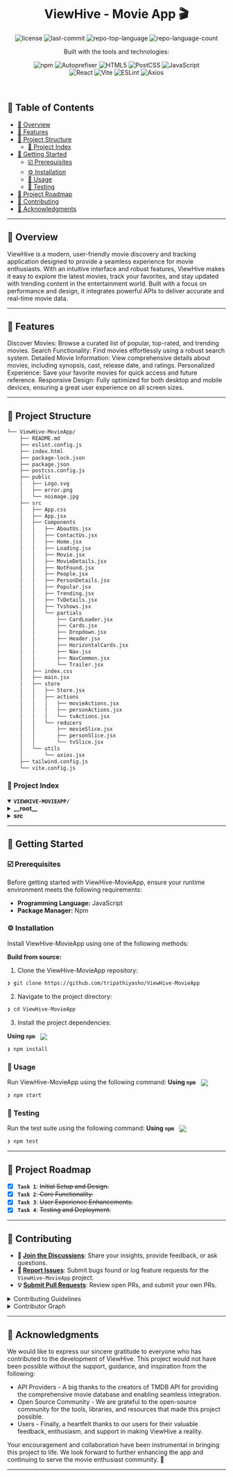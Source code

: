 <p align="center"><h1 align="center">ViewHive - Movie App 🎬 </h1></p>
<p align="center">
	<img src="https://img.shields.io/github/license/tripathiyasho/ViewHive-MovieApp?style=plastic&logo=opensourceinitiative&logoColor=white&color=e61010" alt="license">
	<img src="https://img.shields.io/github/last-commit/tripathiyasho/ViewHive-MovieApp?style=plastic&logo=git&logoColor=white&color=e61010" alt="last-commit">
	<img src="https://img.shields.io/github/languages/top/tripathiyasho/ViewHive-MovieApp?style=plastic&color=e61010" alt="repo-top-language">
	<img src="https://img.shields.io/github/languages/count/tripathiyasho/ViewHive-MovieApp?style=plastic&color=e61010" alt="repo-language-count">
</p>
<p align="center">Built with the tools and technologies:</p>
<p align="center">
	<img src="https://img.shields.io/badge/npm-CB3837.svg?style=plastic&logo=npm&logoColor=white" alt="npm">
	<img src="https://img.shields.io/badge/Autoprefixer-DD3735.svg?style=plastic&logo=Autoprefixer&logoColor=white" alt="Autoprefixer">
	<img src="https://img.shields.io/badge/HTML5-E34F26.svg?style=plastic&logo=HTML5&logoColor=white" alt="HTML5">
	<img src="https://img.shields.io/badge/PostCSS-DD3A0A.svg?style=plastic&logo=PostCSS&logoColor=white" alt="PostCSS">
	<img src="https://img.shields.io/badge/JavaScript-F7DF1E.svg?style=plastic&logo=JavaScript&logoColor=black" alt="JavaScript">
	<br>
	<img src="https://img.shields.io/badge/React-61DAFB.svg?style=plastic&logo=React&logoColor=black" alt="React">
	<img src="https://img.shields.io/badge/Vite-646CFF.svg?style=plastic&logo=Vite&logoColor=white" alt="Vite">
	<img src="https://img.shields.io/badge/ESLint-4B32C3.svg?style=plastic&logo=ESLint&logoColor=white" alt="ESLint">
	<img src="https://img.shields.io/badge/Axios-5A29E4.svg?style=plastic&logo=Axios&logoColor=white" alt="Axios">
</p>
<br>

## 🔗 Table of Contents

- [📍 Overview](#-overview)
- [👾 Features](#-features)
- [📁 Project Structure](#-project-structure)
  - [📂 Project Index](#-project-index)
- [🚀 Getting Started](#-getting-started)
  - [☑️ Prerequisites](#-prerequisites)
  - [⚙️ Installation](#-installation)
  - [🤖 Usage](#🤖-usage)
  - [🧪 Testing](#🧪-testing)
- [📌 Project Roadmap](#-project-roadmap)
- [🔰 Contributing](#-contributing)
- [🙌 Acknowledgments](#-acknowledgments)

---

## 📍 Overview

ViewHive is a modern, user-friendly movie discovery and tracking application designed to provide a seamless experience for movie enthusiasts. With an intuitive interface and robust features, ViewHive makes it easy to explore the latest movies, track your favorites, and stay updated with trending content in the entertainment world. Built with a focus on performance and design, it integrates powerful APIs to deliver accurate and real-time movie data.

---

## 👾 Features

Discover Movies: Browse a curated list of popular, top-rated, and trending movies.
Search Functionality: Find movies effortlessly using a robust search system.
Detailed Movie Information: View comprehensive details about movies, including synopsis, cast, release date, and ratings.
Personalized Experience: Save your favorite movies for quick access and future reference.
Responsive Design: Fully optimized for both desktop and mobile devices, ensuring a great user experience on all screen sizes.

---

## 📁 Project Structure

```sh
└── ViewHive-MovieApp/
    ├── README.md
    ├── eslint.config.js
    ├── index.html
    ├── package-lock.json
    ├── package.json
    ├── postcss.config.js
    ├── public
    │   ├── Logo.svg
    │   ├── error.png
    │   └── noimage.jpg
    ├── src
    │   ├── App.css
    │   ├── App.jsx
    │   ├── Components
    │   │   ├── AboutUs.jsx
    │   │   ├── ContactUs.jsx
    │   │   ├── Home.jsx
    │   │   ├── Loading.jsx
    │   │   ├── Movie.jsx
    │   │   ├── MovieDetails.jsx
    │   │   ├── NotFound.jsx
    │   │   ├── People.jsx
    │   │   ├── PersonDetails.jsx
    │   │   ├── Popular.jsx
    │   │   ├── Trending.jsx
    │   │   ├── TvDetails.jsx
    │   │   ├── Tvshows.jsx
    │   │   └── partials
    │   │       ├── CardLoader.jsx
    │   │       ├── Cards.jsx
    │   │       ├── Dropdown.jsx
    │   │       ├── Header.jsx
    │   │       ├── HorizontalCards.jsx
    │   │       ├── Nav.jsx
    │   │       ├── NavCommon.jsx
    │   │       └── Trailer.jsx
    │   ├── index.css
    │   ├── main.jsx
    │   ├── store
    │   │   ├── Store.jsx
    │   │   ├── actions
    │   │   │   ├── movieActions.jsx
    │   │   │   ├── personActions.jsx
    │   │   │   └── tvActions.jsx
    │   │   └── reducers
    │   │       ├── movieSlice.jsx
    │   │       ├── personSlice.jsx
    │   │       └── tvSlice.jsx
    │   └── utils
    │       └── axios.jsx
    ├── tailwind.config.js
    └── vite.config.js
```


### 📂 Project Index
<details open>
	<summary><b><code>VIEWHIVE-MOVIEAPP/</code></b></summary>
	<details> <!-- __root__ Submodule -->
		<summary><b>__root__</b></summary>
		<blockquote>
			<table>
			<tr>
				<td><b><a href='https://github.com/tripathiyasho/ViewHive-MovieApp/blob/master/postcss.config.js'>postcss.config.js</a></b></td>
				<td><code>❯ REPLACE-ME</code></td>
			</tr>
			<tr>
				<td><b><a href='https://github.com/tripathiyasho/ViewHive-MovieApp/blob/master/package-lock.json'>package-lock.json</a></b></td>
				<td><code>❯ REPLACE-ME</code></td>
			</tr>
			<tr>
				<td><b><a href='https://github.com/tripathiyasho/ViewHive-MovieApp/blob/master/tailwind.config.js'>tailwind.config.js</a></b></td>
				<td><code>❯ REPLACE-ME</code></td>
			</tr>
			<tr>
				<td><b><a href='https://github.com/tripathiyasho/ViewHive-MovieApp/blob/master/vite.config.js'>vite.config.js</a></b></td>
				<td><code>❯ REPLACE-ME</code></td>
			</tr>
			<tr>
				<td><b><a href='https://github.com/tripathiyasho/ViewHive-MovieApp/blob/master/package.json'>package.json</a></b></td>
				<td><code>❯ REPLACE-ME</code></td>
			</tr>
			<tr>
				<td><b><a href='https://github.com/tripathiyasho/ViewHive-MovieApp/blob/master/index.html'>index.html</a></b></td>
				<td><code>❯ REPLACE-ME</code></td>
			</tr>
			<tr>
				<td><b><a href='https://github.com/tripathiyasho/ViewHive-MovieApp/blob/master/eslint.config.js'>eslint.config.js</a></b></td>
				<td><code>❯ REPLACE-ME</code></td>
			</tr>
			</table>
		</blockquote>
	</details>
	<details> <!-- src Submodule -->
		<summary><b>src</b></summary>
		<blockquote>
			<table>
			<tr>
				<td><b><a href='https://github.com/tripathiyasho/ViewHive-MovieApp/blob/master/src/index.css'>index.css</a></b></td>
				<td><code>❯ REPLACE-ME</code></td>
			</tr>
			<tr>
				<td><b><a href='https://github.com/tripathiyasho/ViewHive-MovieApp/blob/master/src/App.css'>App.css</a></b></td>
				<td><code>❯ REPLACE-ME</code></td>
			</tr>
			<tr>
				<td><b><a href='https://github.com/tripathiyasho/ViewHive-MovieApp/blob/master/src/App.jsx'>App.jsx</a></b></td>
				<td><code>❯ REPLACE-ME</code></td>
			</tr>
			<tr>
				<td><b><a href='https://github.com/tripathiyasho/ViewHive-MovieApp/blob/master/src/main.jsx'>main.jsx</a></b></td>
				<td><code>❯ REPLACE-ME</code></td>
			</tr>
			</table>
			<details>
				<summary><b>Components</b></summary>
				<blockquote>
					<table>
					<tr>
						<td><b><a href='https://github.com/tripathiyasho/ViewHive-MovieApp/blob/master/src/Components/AboutUs.jsx'>AboutUs.jsx</a></b></td>
						<td><code>❯ REPLACE-ME</code></td>
					</tr>
					<tr>
						<td><b><a href='https://github.com/tripathiyasho/ViewHive-MovieApp/blob/master/src/Components/NotFound.jsx'>NotFound.jsx</a></b></td>
						<td><code>❯ REPLACE-ME</code></td>
					</tr>
					<tr>
						<td><b><a href='https://github.com/tripathiyasho/ViewHive-MovieApp/blob/master/src/Components/ContactUs.jsx'>ContactUs.jsx</a></b></td>
						<td><code>❯ REPLACE-ME</code></td>
					</tr>
					<tr>
						<td><b><a href='https://github.com/tripathiyasho/ViewHive-MovieApp/blob/master/src/Components/MovieDetails.jsx'>MovieDetails.jsx</a></b></td>
						<td><code>❯ REPLACE-ME</code></td>
					</tr>
					<tr>
						<td><b><a href='https://github.com/tripathiyasho/ViewHive-MovieApp/blob/master/src/Components/Tvshows.jsx'>Tvshows.jsx</a></b></td>
						<td><code>❯ REPLACE-ME</code></td>
					</tr>
					<tr>
						<td><b><a href='https://github.com/tripathiyasho/ViewHive-MovieApp/blob/master/src/Components/Loading.jsx'>Loading.jsx</a></b></td>
						<td><code>❯ REPLACE-ME</code></td>
					</tr>
					<tr>
						<td><b><a href='https://github.com/tripathiyasho/ViewHive-MovieApp/blob/master/src/Components/People.jsx'>People.jsx</a></b></td>
						<td><code>❯ REPLACE-ME</code></td>
					</tr>
					<tr>
						<td><b><a href='https://github.com/tripathiyasho/ViewHive-MovieApp/blob/master/src/Components/Popular.jsx'>Popular.jsx</a></b></td>
						<td><code>❯ REPLACE-ME</code></td>
					</tr>
					<tr>
						<td><b><a href='https://github.com/tripathiyasho/ViewHive-MovieApp/blob/master/src/Components/Trending.jsx'>Trending.jsx</a></b></td>
						<td><code>❯ REPLACE-ME</code></td>
					</tr>
					<tr>
						<td><b><a href='https://github.com/tripathiyasho/ViewHive-MovieApp/blob/master/src/Components/PersonDetails.jsx'>PersonDetails.jsx</a></b></td>
						<td><code>❯ REPLACE-ME</code></td>
					</tr>
					<tr>
						<td><b><a href='https://github.com/tripathiyasho/ViewHive-MovieApp/blob/master/src/Components/Movie.jsx'>Movie.jsx</a></b></td>
						<td><code>❯ REPLACE-ME</code></td>
					</tr>
					<tr>
						<td><b><a href='https://github.com/tripathiyasho/ViewHive-MovieApp/blob/master/src/Components/TvDetails.jsx'>TvDetails.jsx</a></b></td>
						<td><code>❯ REPLACE-ME</code></td>
					</tr>
					<tr>
						<td><b><a href='https://github.com/tripathiyasho/ViewHive-MovieApp/blob/master/src/Components/Home.jsx'>Home.jsx</a></b></td>
						<td><code>❯ REPLACE-ME</code></td>
					</tr>
					</table>
					<details>
						<summary><b>partials</b></summary>
						<blockquote>
							<table>
							<tr>
								<td><b><a href='https://github.com/tripathiyasho/ViewHive-MovieApp/blob/master/src/Components/partials/Trailer.jsx'>Trailer.jsx</a></b></td>
								<td><code>❯ REPLACE-ME</code></td>
							</tr>
							<tr>
								<td><b><a href='https://github.com/tripathiyasho/ViewHive-MovieApp/blob/master/src/Components/partials/Cards.jsx'>Cards.jsx</a></b></td>
								<td><code>❯ REPLACE-ME</code></td>
							</tr>
							<tr>
								<td><b><a href='https://github.com/tripathiyasho/ViewHive-MovieApp/blob/master/src/Components/partials/Dropdown.jsx'>Dropdown.jsx</a></b></td>
								<td><code>❯ REPLACE-ME</code></td>
							</tr>
							<tr>
								<td><b><a href='https://github.com/tripathiyasho/ViewHive-MovieApp/blob/master/src/Components/partials/CardLoader.jsx'>CardLoader.jsx</a></b></td>
								<td><code>❯ REPLACE-ME</code></td>
							</tr>
							<tr>
								<td><b><a href='https://github.com/tripathiyasho/ViewHive-MovieApp/blob/master/src/Components/partials/Header.jsx'>Header.jsx</a></b></td>
								<td><code>❯ REPLACE-ME</code></td>
							</tr>
							<tr>
								<td><b><a href='https://github.com/tripathiyasho/ViewHive-MovieApp/blob/master/src/Components/partials/NavCommon.jsx'>NavCommon.jsx</a></b></td>
								<td><code>❯ REPLACE-ME</code></td>
							</tr>
							<tr>
								<td><b><a href='https://github.com/tripathiyasho/ViewHive-MovieApp/blob/master/src/Components/partials/HorizontalCards.jsx'>HorizontalCards.jsx</a></b></td>
								<td><code>❯ REPLACE-ME</code></td>
							</tr>
							<tr>
								<td><b><a href='https://github.com/tripathiyasho/ViewHive-MovieApp/blob/master/src/Components/partials/Nav.jsx'>Nav.jsx</a></b></td>
								<td><code>❯ REPLACE-ME</code></td>
							</tr>
							</table>
						</blockquote>
					</details>
				</blockquote>
			</details>
			<details>
				<summary><b>store</b></summary>
				<blockquote>
					<table>
					<tr>
						<td><b><a href='https://github.com/tripathiyasho/ViewHive-MovieApp/blob/master/src/store/Store.jsx'>Store.jsx</a></b></td>
						<td><code>❯ REPLACE-ME</code></td>
					</tr>
					</table>
					<details>
						<summary><b>reducers</b></summary>
						<blockquote>
							<table>
							<tr>
								<td><b><a href='https://github.com/tripathiyasho/ViewHive-MovieApp/blob/master/src/store/reducers/movieSlice.jsx'>movieSlice.jsx</a></b></td>
								<td><code>❯ REPLACE-ME</code></td>
							</tr>
							<tr>
								<td><b><a href='https://github.com/tripathiyasho/ViewHive-MovieApp/blob/master/src/store/reducers/tvSlice.jsx'>tvSlice.jsx</a></b></td>
								<td><code>❯ REPLACE-ME</code></td>
							</tr>
							<tr>
								<td><b><a href='https://github.com/tripathiyasho/ViewHive-MovieApp/blob/master/src/store/reducers/personSlice.jsx'>personSlice.jsx</a></b></td>
								<td><code>❯ REPLACE-ME</code></td>
							</tr>
							</table>
						</blockquote>
					</details>
					<details>
						<summary><b>actions</b></summary>
						<blockquote>
							<table>
							<tr>
								<td><b><a href='https://github.com/tripathiyasho/ViewHive-MovieApp/blob/master/src/store/actions/tvActions.jsx'>tvActions.jsx</a></b></td>
								<td><code>❯ REPLACE-ME</code></td>
							</tr>
							<tr>
								<td><b><a href='https://github.com/tripathiyasho/ViewHive-MovieApp/blob/master/src/store/actions/personActions.jsx'>personActions.jsx</a></b></td>
								<td><code>❯ REPLACE-ME</code></td>
							</tr>
							<tr>
								<td><b><a href='https://github.com/tripathiyasho/ViewHive-MovieApp/blob/master/src/store/actions/movieActions.jsx'>movieActions.jsx</a></b></td>
								<td><code>❯ REPLACE-ME</code></td>
							</tr>
							</table>
						</blockquote>
					</details>
				</blockquote>
			</details>
			<details>
				<summary><b>utils</b></summary>
				<blockquote>
					<table>
					<tr>
						<td><b><a href='https://github.com/tripathiyasho/ViewHive-MovieApp/blob/master/src/utils/axios.jsx'>axios.jsx</a></b></td>
						<td><code>❯ REPLACE-ME</code></td>
					</tr>
					</table>
				</blockquote>
			</details>
		</blockquote>
	</details>
</details>

---
## 🚀 Getting Started

### ☑️ Prerequisites

Before getting started with ViewHive-MovieApp, ensure your runtime environment meets the following requirements:

- **Programming Language:** JavaScript
- **Package Manager:** Npm


### ⚙️ Installation

Install ViewHive-MovieApp using one of the following methods:

**Build from source:**

1. Clone the ViewHive-MovieApp repository:
```sh
❯ git clone https://github.com/tripathiyasho/ViewHive-MovieApp
```

2. Navigate to the project directory:
```sh
❯ cd ViewHive-MovieApp
```

3. Install the project dependencies:


**Using `npm`** &nbsp; [<img align="center" src="https://img.shields.io/badge/npm-CB3837.svg?style={badge_style}&logo=npm&logoColor=white" />](https://www.npmjs.com/)

```sh
❯ npm install
```




### 🤖 Usage
Run ViewHive-MovieApp using the following command:
**Using `npm`** &nbsp; [<img align="center" src="https://img.shields.io/badge/npm-CB3837.svg?style={badge_style}&logo=npm&logoColor=white" />](https://www.npmjs.com/)

```sh
❯ npm start
```


### 🧪 Testing
Run the test suite using the following command:
**Using `npm`** &nbsp; [<img align="center" src="https://img.shields.io/badge/npm-CB3837.svg?style={badge_style}&logo=npm&logoColor=white" />](https://www.npmjs.com/)

```sh
❯ npm test
```


---
## 📌 Project Roadmap

- [X] **`Task 1`**: <strike>Initial Setup and Design.</strike>
- [X] **`Task 2`**:<strike> Core Functionality.</strike>
- [X] **`Task 3`**:  <strike>User Experience Enhancements.</strike>
- [X] **`Task 4`**:  <strike>Testing and Deployment.</strike>

---

## 🔰 Contributing

- **💬 [Join the Discussions](https://github.com/tripathiyasho/ViewHive-MovieApp/discussions)**: Share your insights, provide feedback, or ask questions.
- **🐛 [Report Issues](https://github.com/tripathiyasho/ViewHive-MovieApp/issues)**: Submit bugs found or log feature requests for the `ViewHive-MovieApp` project.
- **💡 [Submit Pull Requests](https://github.com/tripathiyasho/ViewHive-MovieApp/blob/main/CONTRIBUTING.md)**: Review open PRs, and submit your own PRs.

<details closed>
<summary>Contributing Guidelines</summary>

1. **Fork the Repository**: Start by forking the project repository to your github account.
2. **Clone Locally**: Clone the forked repository to your local machine using a git client.
   ```sh
   git clone https://github.com/tripathiyasho/ViewHive-MovieApp
   ```
3. **Create a New Branch**: Always work on a new branch, giving it a descriptive name.
   ```sh
   git checkout -b new-feature-x
   ```
4. **Make Your Changes**: Develop and test your changes locally.
5. **Commit Your Changes**: Commit with a clear message describing your updates.
   ```sh
   git commit -m 'Implemented new feature x.'
   ```
6. **Push to github**: Push the changes to your forked repository.
   ```sh
   git push origin new-feature-x
   ```
7. **Submit a Pull Request**: Create a PR against the original project repository. Clearly describe the changes and their motivations.
8. **Review**: Once your PR is reviewed and approved, it will be merged into the main branch. Congratulations on your contribution!
</details>

<details closed>
<summary>Contributor Graph</summary>
<br>
<p align="left">
   <a href="https://github.com{/tripathiyasho/ViewHive-MovieApp/}graphs/contributors">
      <img src="https://contrib.rocks/image?repo=tripathiyasho/ViewHive-MovieApp">
   </a>
</p>
</details>

---

## 🙌 Acknowledgments

We would like to express our sincere gratitude to everyone who has contributed to the development of ViewHive. This project would not have been possible without the support, guidance, and inspiration from the following:

-  API Providers - A big thanks to the creators of TMDB API for providing the comprehensive movie database and enabling seamless integration.
-  Open Source Community - We are grateful to the open-source community for the tools, libraries, and resources that made this project possible.
-  Users - Finally, a heartfelt thanks to our users for their valuable feedback, enthusiasm, and support in making ViewHive a reality.

Your encouragement and collaboration have been instrumental in bringing this project to life. We look forward to further enhancing the app and continuing to serve the movie enthusiast community. 🙌

---

